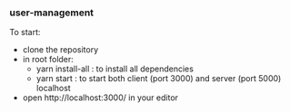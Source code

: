 ### user-management

To start: 
- clone the repository 
- in root folder: 
  - yarn install-all : to install all dependencies
  - yarn start : to start both client (port 3000)  and server (port 5000) localhost
- open http://localhost:3000/ in your editor
